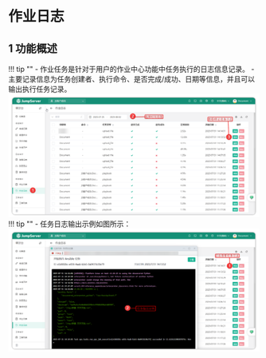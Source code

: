 # 作业日志
## 1 功能概述
!!! tip ""
    - 作业任务是针对于用户的作业中心功能中任务执行的日志信息记录。
    - 主要记录信息为任务创建者、执行命令、是否完成/成功、日期等信息，并且可以输出执行任务记录。
![job_logs_01](../../../../../img/v4_job_logs_01.png)
!!! tip ""
    - 任务日志输出示例如图所示：
![job_logs_02](../../../../../img/v4_job_logs_02.png)